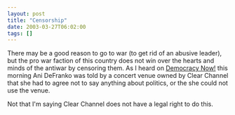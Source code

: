 ```yaml
---
layout: post
title: "Censorship"
date: 2003-03-27T06:02:00
tags: []
---
```


There may be a good reason to go to war (to get rid of an abusive leader), but the pro war faction of this country does not win over the hearts and minds of the antiwar by censoring them. As I heard on [Democracy Now!][1] this morning Ani DeFranko was told by a concert venue owned by Clear Channel that she had to agree not to say anything about politics, or the she could not use the venue. 

Not that I'm saying Clear Channel does not have a legal right to do this. 

   [1]: http://www.democracynow.org/



